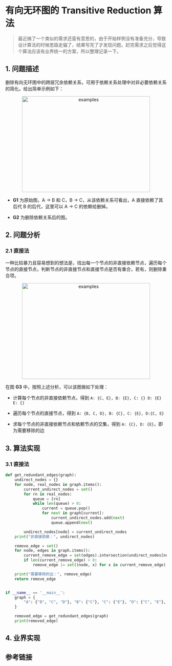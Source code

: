 # 有向无环图的 Transitive Reduction 算法


>最近搞了一个类似的需求还蛮有意思的，由于开始样例没有准备充分，导致设计算法的时候思路走偏了，结果写完了才发现问题。赶完需求之后觉得这个算法应该有业界统一的方案，所以整理记录一下。

## 1. 问题描述

删除有向无环图中的跨层冗余依赖关系，可用于依赖关系处理中对非必要依赖关系的简化。给出简单示例如下：

<div  align="center">    
    <img src="../../../imgs/tr_g1.png" width = "400" height = "300" alt="examples" align=center />
</div>

+ **G1** 为原始图，A -> B 和 C，B -> C，从该依赖关系可看出，A 直接依赖了其后代 B 的后代，这里可以 A -> C 的依赖给删掉。

+ **G2** 为删除依赖关系后的图。


## 2. 问题分析
### 2.1 直接法
一种比较暴力且容易想到的想法是，找出每一个节点的非直接依赖节点，遍历每个节点的直接节点，判断节点的非直接节点和直接节点是否有重合，若有，则删除重合项。

<div  align="center">    
    <img src="../../../imgs/tr_g2.png" width = "400" height = "300" alt="examples" align=center />
</div>

在图 **G3** 中，按照上述分析，可以该图做如下处理：
+ 计算每个节点的非直接依赖节点，得到 ```A: {C, E}, B: {E}, C: {} D: {E} E: {}```

+ 遍历每个节点的直接节点，得到 ```A: {B, C, D}, B: {C}, C: {E}, D:{C, E}```

+ 求每个节点的非直接依赖节点和依赖节点的交集，得到 ```A: {C}, D: {E}```，即为需要移除的边



## 3. 算法实现
### 3.1 直接法
```python
def get_redundant_edges(graph):
    undirect_nodes = {}
    for node, real_nodes in graph.items():
        current_undirect_nodes = set()
        for rn in real_nodes:
            queue = [rn]
            while len(queue) > 0:
                current = queue.pop()
                for next in graph[current]:
                    current_undirect_nodes.add(next)
                    queue.append(next)

        undirect_nodes[node] = current_undirect_nodes
    print("非直接依赖：", undirect_nodes)

    remove_edge = set()
    for node, edges in graph.items():
        current_remove_edge = set(edges).intersection(undirect_nodes[node])
        if len(current_remove_edge) > 0:
            remove_edge |= set((node, x) for x in current_remove_edge)

    print("需要移除的边：", remove_edge)
    return remove_edge


if __name__ == '__main__':
    graph = {
        "A": {"B", "C", "D"}, "B": {"C"}, "C": {"E"}, "D": {"C", "E"}, "E": {}
    }

    removed_edge = get_redundant_edges(graph)
    print(removed_edge)

```


## 4. 业界实现


## 参考链接

